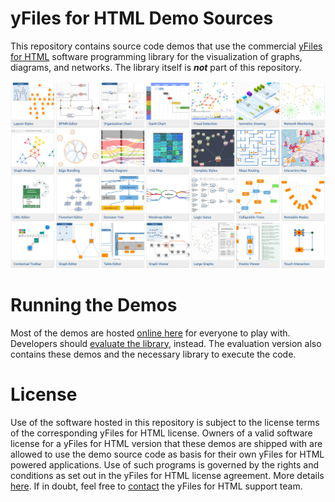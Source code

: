 # yFiles for HTML Demo Sources

This repository contains source code demos that use the commercial [yFiles for HTML](https://www.yworks.com/yfileshtml) software programming library for the visualization of graphs, diagrams, and networks. The library itself is __*not*__ part of this repository.

[![yFiles for HTML Demos](./demo-grid.png)](https://live.yworks.com/yfiles-for-html)

# Running the Demos

Most of the demos are hosted [online here](https://live.yworks.com/yfiles-for-html) for everyone to play with. Developers should [evaluate the library](https://www.yworks.com/products/yfiles-for-html/evaluate), instead. 
The evaluation version also contains these demos and the necessary library to execute the code. 

# License

Use of the software hosted in this repository is subject to the license terms of the corresponding yFiles for HTML license. 
Owners of a valid software license for a yFiles for HTML version that these
demos are shipped with are allowed to use the demo source code as basis
for their own yFiles for HTML powered applications. Use of such programs is
governed by the rights and conditions as set out in the yFiles for HTML
license agreement. More details [here](./LICENSE). If in doubt, feel free to [contact](https://www.yworks.com/contact) the yFiles for HTML support team.
